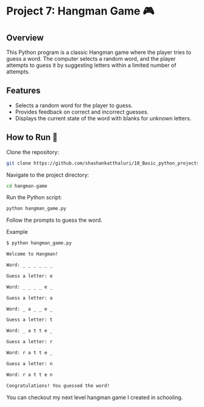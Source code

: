 # Project 7: Hangman Game 🎮

## Overview

This Python program is a classic Hangman game where the player tries to guess a word. The computer selects a random word, and the player attempts to guess it by suggesting letters within a limited number of attempts.

## Features

- Selects a random word for the player to guess.
- Provides feedback on correct and incorrect guesses.
- Displays the current state of the word with blanks for unknown letters.

## How to Run 🚀

Clone the repository:

   ```bash
   git clone https://github.com/shashankatthaluri/10_Basic_python_projects/hangman-game.git
   ```
Navigate to the project directory:

```bash
cd hangman-game
```
Run the Python script:

```bash
python hangman_game.py
```
Follow the prompts to guess the word.

Example

```bash
$ python hangman_game.py

Welcome to Hangman!

Word: _ _ _ _ _ _

Guess a letter: e

Word: _ _ _ _ e _

Guess a letter: a

Word: _ a _ _ e _

Guess a letter: t

Word: _ a t t e _

Guess a letter: r

Word: r a t t e _

Guess a letter: n

Word: r a t t e n

Congratulations! You guessed the word!
```
You can checkout my next level hangman game I created in schooling.
